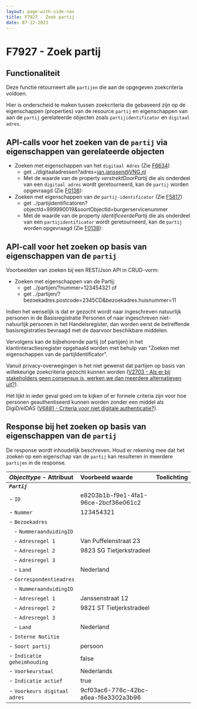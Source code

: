 ```yaml
---
layout: page-with-side-nav
title: F7927 - Zoek partij
date: 07-12-2023
---
```


# F7927 - Zoek partij

## Functionaliteit

Deze functie retourneert alle `partijen` die aan de opgegeven zoekcriteria voldoen.

Hier is onderscheid te maken tussen zoekcriteria die gebaseerd zijn op de eigenschappen (properties) van de resource `partij` en eigenschappen van aan de `partij` gerelateerde objecten zoals `partijidentificator` en `digitaal adres`. 

## API-calls voor het zoeken van de `partij` via eigenschappen van gerelateerde objecten

- Zoeken met eigenschappen van het `digitaal Adres` (Zie [F6634](./6634.md))
  - get ../digitaaladressen?adres=jan.janssen@VNG.nl
  - Met de waarde van de property *verstrektDoorPartij* die als onderdeel van een `digitaal adres` wordt geretourneerd, kan de `partij` worden opgevraagd (Zie [F0138](./0138.md)):
- Zoeken met eigenschappen van de `partij-identificator` (Zie [F5817](./5817.md))
  - get ../partijidentificatoren?objectId=999990019&soortObjectId=burgerservicenummer
  - Met de waarde van de property *identificeerdePartij* die als onderdeel van een `partijidentificator` wordt geretourneerd, kan de `partij` worden opgevraagd (Zie [F0138](./0138.md)):

## API-call voor het zoeken op basis van eigenschappen van de `partij` 

Voorbeelden van zoeken bij een REST/Json API in CRUD-vorm:
- Zoeken met eigenschappen van de Partij: 
  - get ../partijen/?nummer=123454321   of 
  - get ../partijen/?bezoekadres.postcode=2345CD&bezoekadres.huisnummer=11
 
Indien het wenselijk is dat er gezocht wordt naar ingeschreven natuurlijk personen in de Basisregistratie Personen of naar ingeschreven niet-natuurlijk personen in het Handelsregister, dan worden eerst de betreffende basisregistraties bevraagd met de daarvoor beschikbare middelen.

Vervolgens kan de bijbehorende partij (of partijen) in het klantinteractiesregister opgehaald worden met behulp van "Zoeken met eigenschappen van de partijIdentificator". 

Vanuit privacy-overwegingen is het niet gewenst dat partijen op basis van willekeurige zoekcriteria gezocht kunnen worden ([V2703 - Als er bij stakeholders geen consensus is, werken we dan meerdere alternatieven uit?](./2703.md)).

Het lijkt in ieder geval goed om te kijken of er formele criteria zijn voor hoe personen geauthentiseerd kunnen worden zonder een middel als DigiD/eIDAS ([V6881 - Criteria voor niet digitale authenticatie?](./6881.md)).

## Response bij het zoeken op basis van eigenschappen van de `partij` 

De response wordt inhoudelijk beschreven. Houd er rekening mee dat het zoeken op een eigenschap van de `partij` kan resulteren in meerdere `partijen` in de response. 

| ***Objecttype*** - Attribuut | Voorbeeld waarde | Toelichting |
| :----------- | :----------- | :----------- |
| ***`Partij`*** | | |
| - `ID` | e8203b1b-f9e1-4fa1-96ce-2bcf36e061c2 | |
| - `Nummer` | 123454321 | |
| - `Bezoekadres` | | |
|&nbsp;&nbsp; - `NummeraanduidingID` | | | 
|&nbsp;&nbsp; - `Adresregel 1` | Van Puffelenstraat 23 | |
|&nbsp;&nbsp; - `Adresregel 2` | 9823 SG Tietjerkstradeel | |
|&nbsp;&nbsp; - `Adresregel 3` | | |
|&nbsp;&nbsp; - `Land` | Nederland | |
| - `Correspondentieadres` | | |
|&nbsp;&nbsp; - `NummeraanduidingID` | | | 
|&nbsp;&nbsp; - `Adresregel 1` | Janssenstraat 12 | |
|&nbsp;&nbsp; - `Adresregel 2` | 9821 ST Tietjerkstradeel | |
|&nbsp;&nbsp; - `Adresregel 3` | | |
|&nbsp;&nbsp; - `Land` | Nederland | |
| - `Interne Notitie ` | | |
| - `Soort partij` | persoon | |
| - `Indicatie geheimhouding` | false | |
| - `Voorkeurstaal` | Nederlands | |
| - `Indicatie actief` | true | | 
| - `Voorkeurs digitaal adres` | 9cf03ac6-776c-42bc-a6ea-f6e3302a3b96 | |

